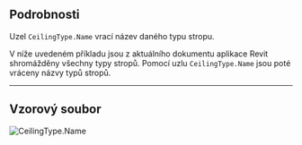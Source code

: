 ## Podrobnosti
Uzel `CeilingType.Name` vrací název daného typu stropu.

V níže uvedeném příkladu jsou z aktuálního dokumentu aplikace Revit shromážděny všechny typy stropů. Pomocí uzlu `CeilingType.Name` jsou poté vráceny názvy typů stropů.

___
## Vzorový soubor

![CeilingType.Name](./Revit.Elements.CeilingType.Name_img.jpg)
